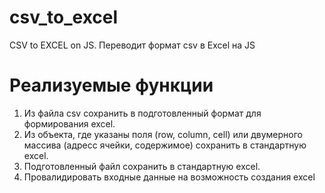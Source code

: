 # csv_to_excel
CSV to EXCEL on JS. Переводит формат csv в Excel на JS

# Реализуемые функции
1. Из файла csv сохранить в подготовленный формат для формирования excel.
2. Из объекта, где указаны поля (row, column, cell) или двумерного массива (адресс ячейки, содержимое) сохранить в стандартную excel.
3. Подготовленный файл сохранить в стандартную excel.
4. Провалидировать входные данные на возможность создания excel
